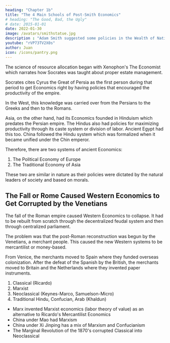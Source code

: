 ```yaml
---
heading: "Chapter 1b"
title: "The 4 Main Schools of Post-Smith Economics"
# heading: "The Good, Bad, the Ugly"
# date: 2015-01-01
date: 2022-01-30
image: /avatars/smithstatue.jpg
description : "Adam Smith suggested some policies in the Wealth of Nations which produced bad effects"
youtube: "rVP73TV2X0s"
author: Juan
icon: /icons/pantry.png
---
```




The science of resource allocation began with Xenophon's The Economist which narrates how Socrates was taught about proper estate management.  

Socrates cites Cyrus the Great of Persia as the first person during that period to get Economics right by having policies that encouraged the productivity of the empire. 

In the West, this knowledge was carried over from the Persians to the Greeks and then to the Romans. 

Asia, on the other hand, had its Economics founded in Hinduism which predates the Persian empire. The Hindus also had policies for maximizing productivity through its caste system or division of labor. Ancient Egypt had this too. China followed the Hindu system which was formalized when it became unified under the Chin emperor.

Therefore, there are two systems of ancient Economics:

1. The Political Economy of Europe
2. The Traditional Economy of Asia

These two are similar in nature as their policies were dictated by the natural leaders of society and based on morals. 


## The Fall or Rome Caused Western Economics to Get Corrupted by the Venetians

The fall of the Roman empire caused Western Economics to collapse. It had to be rebuilt from scratch through the decentralized feudal system and then through centralized parliament.  

The problem was that the post-Roman reconstruction was begun by the Venetians, a merchant people. This caused the new Western systems to be mercantilist or money-based.   

From Venice, the merchants moved to Spain where they funded overseas colonization. After the defeat of the Spanish by the British, the merchants moved to Britain and the Netherlands where they invented paper instruments.  


1. Classical (Ricardo)
2. Marxist
3. Neoclassical (Keynes-Marco, Samuelson-Micro)
4. Traditional Hindu, Confucian, Arab (Khaldun)

- Marx invented Marxist economics (labor theory of value) as an alternative to Ricardo's Mercantilist Economics
- China under Mao had Marxism
- China under Xi Jinping has a mix of Marxism and Confucianism
- The Marginal Revolution of the 1870's corrupted Classical into Neoclassical

